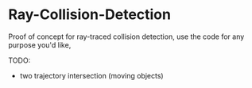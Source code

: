 # Ray-Collision-Detection
Proof of concept for ray-traced collision detection, use the code for any purpose you'd like,

TODO:
- two trajectory intersection (moving objects)
